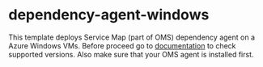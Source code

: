 # dependency-agent-windows

This template deploys Service Map (part of OMS) dependency agent on a Azure Windows VMs. Before proceed go to [documentation](https://docs.microsoft.com/en-us/azure/operations-management-suite/operations-management-suite-service-map-configure) to check supported versions. Also make sure that your OMS agent is installed first.
